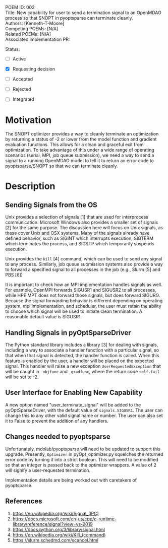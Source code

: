 POEM ID: 002  
Title: New capability for user to send a termination signal to an OpenMDAO process so that SNOPT in pyoptsparse can terminate cleanly.  
Authors: [Kenneth-T-Moore]  
Competing POEMs: [N/A]  
Related POEMs: [N/A]  
Associated implementation PR:  

Status:

- [ ] Active
- [x] Requesting decision
- [ ] Accepted
- [ ] Rejected
- [ ] Integrated


Motivation
==========
The SNOPT optimizer provides a way to cleanly terminate an optimization by returning a status of -2
or lower from the model function and gradient evaluation functions. This allows for a clean and
graceful exit from optimization. To take advantage of this under a wide range of operating
scenarios (serial, MPI, job queue submission), we need a way to send a signal to a running OpenMDAO
model to tell it to return an error code  to pyoptsparse/SNOPT so that we can terminate cleanly.


Description
===========

Sending Signals from the OS
---------------------------
Unix provides a selection of signals [1] that are used for interprocess communication. Microsoft
Windows also provides a smaller set of signals [2] for the same purpose. The discussion here will
focus on Unix signals, as these cover Unix and OSX systems.  Many of the signals already have
defined behavior, such as SIGINT which interrupts execution, SIGTERM which terminates the
process, and SIGSTP which temporarily suspends execution.

Unix provides the `kill` [4] command, which can be used to send any signal to any process.
Similarly, job queue submission systems also provide a way to forward a specified signal to
all processes in the job (e.g., Slurm [5] and PBS [6])

It is important to check how an MPI implementation handles signals as well. For example, OpenMPI
forwards SIGUSR1 and SIGUSR2 to all processes, while HPE MPT does not forward those signals, but
does forward SIGURG.  Because the signal forwarding behavior is different depending on operating
system, mpi implementation, and scheduler, the user must retain the ability to choose which
signal will be used to initiate clean termination.  A reasonable default value is SIGUSR1.


Handling Signals in pyOptSparseDriver
-------------------------------------
The Python standard library includes a library [3] for dealing with signals, including a way to
associate a handler function with a particular signal, so that when that signal is detected, the
handler function is called. When this feature is enabled by the user, a handler will be placed
on the expected signal. This handler will raise a new exception `UserRequestedException` that
will be caught in `_objfunc` and `_gradfunc`, where the return code `self.fail` will be set
to -2.


User Interface for Enabling New Capability
------------------------------------------
A new option named "user_terminate_signal" will be added to the pyOptSparseDriver, with the
default value of `signals.SIGUSR1`.  The user can change this to any other valid signal name or
number. The user can also set it to False to prevent the addition of any handlers.


Changes needed to pyoptsparse
-----------------------------
Unfortunately, mdolab/pyoptsparse will need to be updated to support this upgrade. Presently,
`Optimizer` in pyOpt_optimizer.py squelches the returned error code by turning it into a
strict boolean. This will need to be modified so that an integer is passed back to the optimizer
wrappers. A value of 2 will signify a user-requested termination.

Implementation details are being worked out with caretakers of pyoptsparse.


References
----------
1. https://en.wikipedia.org/wiki/Signal_(IPC)
2. https://docs.microsoft.com/en-us/cpp/c-runtime-library/reference/signal?view=vs-2019
3. https://docs.python.org/3/library/signal.html
4. https://en.wikipedia.org/wiki/Kill_(command)
5. https://slurm.schedmd.com/scancel.html

